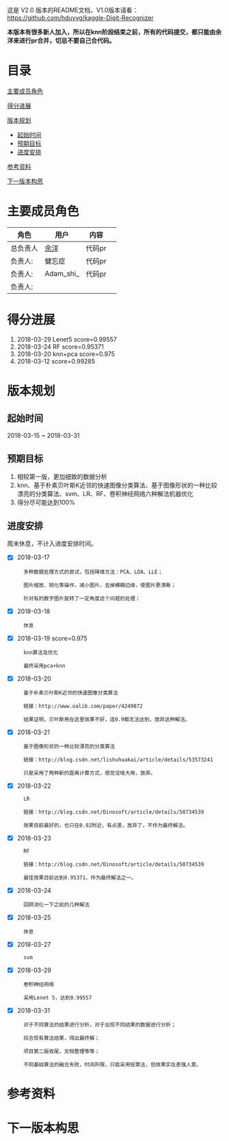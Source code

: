

这是 V2.0 版本的README文档，V1.0版本请看：https://github.com/hduyyg/kaggle-Digit-Recognizer

**本版本有很多新人加入，所以在knn阶段结束之前，所有的代码提交，都只能由余洋来进行pr合并，切忌不要自己合代码。**

# 目录

[主要成员角色](#主要成员角色)

[得分进展](#得分进展)

[版本规划](#版本规划)

*   [起始时间](#起始时间)
*   [预期目标](#预期目标)
*   [进度安排](#进度安排)

[参考资料](#参考资料)

[下一版本构思](#下一版本构思)

# 主要成员角色

| 角色     | 用户                              | 内容   |      |
| -------- | --------------------------------- | ------ | ---- |
| 总负责人 | [余洋](https://github.com/hduyyg) | 代码pr |      |
| 负责人:  | 健忘症                            | 代码pr |      |
| 负责人:  | Adam_shi_                         | 代码pr |      |
| 负责人:  |                                   |        |      |

# 得分进展

1.  2018-03-29 Lenet5 score=0.99557
2.  2018-03-24 RF score=0.95371
2.  2018-03-20 knn+pca score=0.975
2.  2018-03-12 score=0.99285

# 版本规划

## 起始时间

2018-03-15 ~ 2018-03-31

## 预期目标

1.  相较第一版，更加细致的数据分析
2.  knn、基于朴素贝叶斯K近邻的快速图像分类算法、基于图像形状的一种比较漂亮的分类算法、svm、LR、RF、卷积神经网络六种解法机器优化
3.  得分尽可能达到100%

## 进度安排

周末休息，不计入进度安排时间。

-   [x] 2018-03-17

        多种数据处理方式的尝试，包括降维方法：PCA、LDA、LLE；

        图片缩放、锐化等操作，减小图片，去掉模糊边缘，使图片更清晰；

        针对有的数字图片旋转了一定角度这个问题的处理；

-   [x] 2018-03-18

        休息

- [x] 2018-03-19 score=0.975

        knn算法及优化

        最终采用pca+knn

- [x] 2018-03-20

        基于朴素贝叶斯K近邻的快速图像分类算法

        链接：http://www.oalib.com/paper/4249872

        结果证明，贝叶斯用在这里效果不好，连0.9都无法达到，放弃这种解法。

- [x] 2018-03-21

        基于图像形状的一种比较漂亮的分类算法

        链接：http://blog.csdn.net/lishuhuakai/article/details/53573241

        只是采用了两种新的距离计算方式，感觉没啥大用，放弃。

- [x] 2018-03-22

        LR

        链接：http://blog.csdn.net/Dinosoft/article/details/50734539

        效果目前最好的，也只在0.92附近，有点差，放弃了，不作为最终解法。

- [x] 2018-03-23

        RF

        链接：http://blog.csdn.net/Dinosoft/article/details/50734539

        最佳效果目前达到0.95371，作为最终解法之一。

-   [x] 2018-03-24

        回顾消化一下之前的几种解法

-   [x] 2018-03-25

        休息

-   [x] 2018-03-27

        svm

- [x] 2018-03-29

        卷积神经网络

        采用Lenet 5，达到0.99557

- [x] 2018-03-31

        对于不同算法的结果进行分析，对于出现不同结果的数据进行分析；

        综合现有算法结果，得出最终解；

        项目第二版收尾，文档整理等等；

        不同基础算法的融合失败，时间所限，只能采用投票法，但效果实在差强人意。

# 参考资料

# 下一版本构思